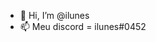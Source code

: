 - 👋 Hi, I’m @ilunes
- 📫 Meu discord = ilunes#0452

<!---
ilunes/ilunes is a ✨ special ✨ repository because its `README.md` (this file) appears on your GitHub profile.
You can click the Preview link to take a look at your changes.
--->
